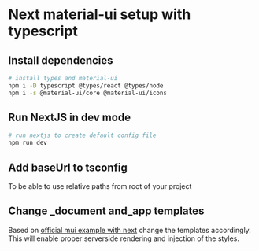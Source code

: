 # Next material-ui setup with typescript

## Install dependencies

```bash
# install types and material-ui
npm i -D typescript @types/react @types/node
npm i -s @material-ui/core @material-ui/icons
```

## Run NextJS in dev mode

```bash
# run nextjs to create default config file
npm run dev
```

## Add baseUrl to tsconfig

To be able to use relative paths from root of your project

## Change _document and_app templates

Based on [official mui example with next](https://github.com/mui-org/material-ui/tree/next/examples/nextjs-with-typescript) change the templates accordingly.
This will enable proper serverside rendering and injection of the styles.
